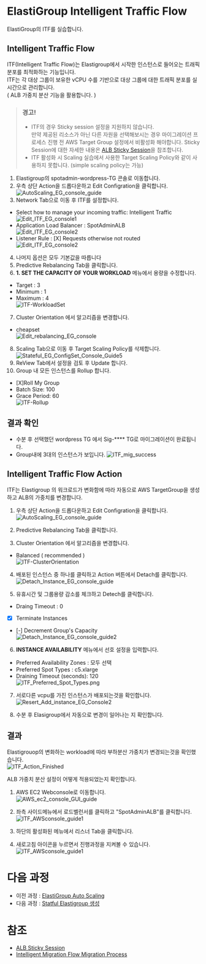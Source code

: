 # ElastiGroup Intelligent Traffic Flow

ElastiGroup의 ITF를 실습합니다.

## Intelligent Traffic Flow

ITF(Intelligent Traffic Flow)는 Elastigroup에서 시작한 인스턴스로 들어오는 트래픽 분포를 최적화하는 기능입니다. </br>
ITF는 각 대상 그룹이 보유한 vCPU 수를 기반으로 대상 그룹에 대한 트래픽 분포를 실시간으로 관리합니다. </br>
( ALB 가중치 분산 기능을 활용합니다. )

> ### 경고!
> - ITF의 경우 Sticky session 설정을 지원하지 않습니다. </br>
> 만약 제공된 리소스가 아닌 다른 자원을 선택해보시는 경우 마이그레이션 프로세스 진행 전 AWS Target Group 설정에서 비활성화 해야합니다.
> Sticky Session에 대한 자세한 내용은 [ALB Sticky Session](https://docs.aws.amazon.com/ko_kr/elasticloadbalancing/latest/application/sticky-sessions.html)을 참조합니다.
> - ITF 활성화 시 Scaling 실습에서 사용한 Target Scaling Policy와 같이 사용하지 못합니다. (simple scaling policy는 가능)</br>

1. Elastigroup의 spotadmin-wordpress-TG 콘솔로 이동합니다.
2. 우측 상단 Action을 드롭다운하고 Edit Configration을 클릭합니다.</br>
![AutoScaling_EG_console_guide](./Images/AutoScaling_EG_console_guide.png)
3. Network Tab으로 이동 후 ITF를 설정합니다.

- Select how to manage your incoming traffic: Intelligent Traffic</br>
![Edit_ITF_EG_console1](./Images/Edit_ITF_EG_console1.png)
- Application Load Balancer : SpotAdminALB</br>
![Edit_ITF_EG_console2](./Images/Edit_ITF_EG_console2.png)
- Listener Rule : [X] Requests otherwise not routed</br>
![Edit_ITF_EG_console2](./Images/Edit_ITF_EG_console3.png)

4. 나머지 옵션은 모두 기본값을 따릅니다
5. Predictive Rebalancing Tab을 클릭합니다.
6. **1. SET THE CAPACITY OF YOUR WORKLOAD** 메뉴에서 용량을 수정합니다. </br>

- Target : 3
- Minimum : 1
- Maximum : 4 </br>
![ITF-WorkloadSet](./Images/ITF-WorkloadSet.png)

7. Cluster Orientation 에서 알고리즘을 변경합니다.

- cheapset </br>
![Edit_rebalancing_EG_console](./Images/Edit_rebalancing_EG_console.png)

8. Scaling Tab으로 이동 후 Target Scaling Policy를 삭제합니다.</br>
![Stateful_EG_ConfigSet_Console_Guide5](./Images/Stateful_EG_ConfigSet_Console_Guide5.png)
9. ReView Tab에서 설정을 검토 후 Update 합니다.
10. Group 내 모든 인스턴스를 Rollup 합니다.
- [X]Roll My Group
- Batch Size: 100 
- Grace Period: 60 </br>
![ITF-Rollup](./Images/ITF-Rollup.png)

## 결과 확인

- 수분 후 선택했던 wordpress TG 에서 Sig-**** TG로 마이그레이션이 완료됩니다.
- Group내에 3대의 인스턴스가 보입니다.
![ITF_mig_success](./Images/ITF_mig_success.png)

## Intelligent Traffic Flow Action

ITF는 Elastigroup 의 워크로드가 변화함에 따라 자동으로 AWS TargetGroup을 생성하고 ALB의 가중치를 변경합니다.

1. 우측 상단 Action을 드롭다운하고 Edit Configration을 클릭합니다.</br>
![AutoScaling_EG_console_guide](./Images/AutoScaling_EG_console_guide.png)

2. Predictive Rebalancing Tab을 클릭합니다.
3. Cluster Orientation 에서 알고리즘을 변경합니다.</br>
- Balanced ( recommended )</br>
![ITF-ClusterOrientation](./Images/ITF-ClusterOrientation.png)

4. 배포된 인스턴스 중 하나를 클릭하고 Action 버튼에서 Detach를 클릭합니다.</br>
![Detach_Instance_EG_console_guide](./Images/Detach_Instance_EG_console_guide.png)

5. 유휴시간 및 그룹용량 감소를 체크하고 Detech를 클릭합니다.

- Draing Timeout : 0
- [X] Terminate Instances
- [-] Decrement Group's Capacity </br>
![Detach_Instance_EG_console_guide2](./Images/ITF_Detach_instance.png)

6. **INSTANCE AVAILABILITY** 메뉴에서 선호 설정을 입력합니다.
- Preferred Availability Zones : 모두 선택
- Preferred Spot Types : c5.xlarge
- Draining Timeout (seconds): 120 </br>
![ITF_Preferred_Spot_Types.png](./Images/ITF_Preferred_Spot_Types.png)

7. 서로다른 vcpu를 가진 인스턴스가 배포되는것을 확인합니다.</br>
![Resert_Add_instance_EG_Console2](./Images/Resert_Add_instance_EG_Console2.png)

8. 수분 후 Elasigroup에서 자동으로 변경이 일어나는 지 확인합니다.

## 결과

Elastigrouop의 변화하는 workload에 따라 부하분산 가중치가 변경되는것을 확인했습니다. </br>
![ITF_Action_Finished](./Images/ITF_Action_Finished.png)

ALB 가중치 분산 설정이 어떻게 적용되었는지 확인합니다.</br>
1. AWS EC2 Webconsole로 이동합니다.</br>
![AWS_ec2_console_GUI_guide](./Images/AWS_ec2_console_GUI_guide.png)

2. 좌측 사이드메뉴에서 로드벨런서를 클릭하고 "SpotAdminALB"를 클릭합니다.</br>
![ITF_AWSconsole_guide1](./Images/ITF_AWSconsole_guide1.png)

3. 하단의 활성화된 메뉴에서 리스너 Tab을 클릭합니다.</br>
4. 새로고침 아이콘을 누르면서 진행과정을 지켜볼 수 있습니다.
![ITF_AWSconsole_guide1](./Images/ITF_AWSconsole_guide2.png)

# 다음 과정

- 이전 과정 : [ElastiGroup Auto Scaling](./2-2_ElasticGroupAutoScaling.md)
- 다음 과정 : [Statful Elastigroup 생성](./2-4_CreateStatfulElastiGroup.md)

# 참조
- [ALB Sticky Session](https://docs.aws.amazon.com/ko_kr/elasticloadbalancing/latest/application/sticky-sessions.html)
- [Intelligent Migration Flow Migration Process](https://docs.spot.io/elastigroup/features/intelligent-traffic-flow/migration-process)